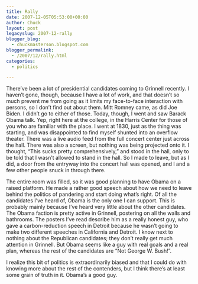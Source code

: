 ```yaml
---
title: Rally
date: 2007-12-05T05:53:00+00:00
author: Chuck
layout: post
legacyslug: 2007-12-rally
blogger_blog:
  - chuckmasterson.blogspot.com
blogger_permalink:
  - /2007/12/rally.html
categories:
  - politics

---
```

There’ve been a lot of presidential candidates coming to Grinnell recently. I
haven’t gone, though, because I have a lot of work, and that doesn’t so much
prevent me from going as it limits my face-to-face interaction with persons, so
I don’t find out about them. Mitt Romney came, as did Joe Biden. I didn’t go to
either of those. Today, though, I went and saw Barack Obama talk. Yep, right
here at the college, in the Harris Center for those of you who are familiar
with the place. I went at 1830, just as the thing was starting, and was
disappointed to find myself shunted into an overflow theater. There was a live
audio feed from the full concert center just across the hall. There was also a
screen, but nothing was being projected onto it. I thought, “This sucks pretty
comprehensively,” and stood in the hall, only to be told that I wasn’t allowed
to stand in the hall. So I made to leave, but as I did, a door from the
entryway into the concert hall was opened, and I and a few other people snuck
in through there.  

The entire room was filled, so it was good planning to have Obama on a raised
platform. He made a rather good speech about how we need to leave behind the
politics of pandering and start doing what’s right. Of all the candidates I’ve
heard of, Obama is the only one I can support. This is probably mainly because
I’ve heard very little about the other candidates. The Obama faction is pretty
active in Grinnell, postering on all the walls and bathrooms. The posters I’ve
read describe him as a really honest guy, who gave a carbon-reduction speech in
Detroit because he wasn’t going to make two different speeches in California
and Detroit. I know next to nothing about the Republican candidates; they don’t
really get much attention in Grinnell. But Obama seems like a guy with real
goals and a real plan, whereas the rest of the candidates are “Not George W.
Bush!”.  

I realize this bit of politics is extraordinarily biased and that I could do
with knowing more about the rest of the contenders, but I think there’s at
least some grain of truth in it. Obama’s a good guy.
